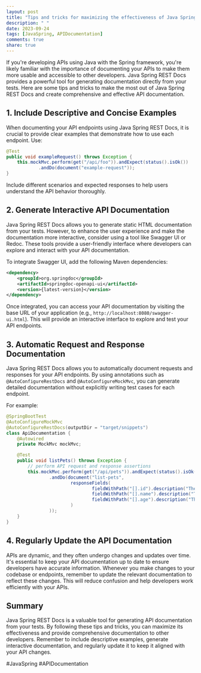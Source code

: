 ```yaml
---
layout: post
title: "Tips and tricks for maximizing the effectiveness of Java Spring REST Docs for API documentation"
description: " "
date: 2023-09-24
tags: [JavaSpring, APIDocumentation]
comments: true
share: true
---
```


If you're developing APIs using Java with the Spring framework, you're likely familiar with the importance of documenting your APIs to make them more usable and accessible to other developers. Java Spring REST Docs provides a powerful tool for generating documentation directly from your tests. Here are some tips and tricks to make the most out of Java Spring REST Docs and create comprehensive and effective API documentation.

## 1. Include Descriptive and Concise Examples

When documenting your API endpoints using Java Spring REST Docs, it is crucial to provide clear examples that demonstrate how to use each endpoint. Use:
```java
@Test
public void exampleRequest() throws Exception {
    this.mockMvc.perform(get("/api/foo")).andExpect(status().isOk())
            .andDo(document("example-request"));
}
```
Include different scenarios and expected responses to help users understand the API behavior thoroughly.

## 2. Generate Interactive API Documentation

Java Spring REST Docs allows you to generate static HTML documentation from your tests. However, to enhance the user experience and make the documentation more interactive, consider using a tool like Swagger UI or Redoc. These tools provide a user-friendly interface where developers can explore and interact with your API documentation.

To integrate Swagger UI, add the following Maven dependencies:
```xml
<dependency>
    <groupId>org.springdoc</groupId>
    <artifactId>springdoc-openapi-ui</artifactId>
    <version>{latest-version}</version>
</dependency>
```

Once integrated, you can access your API documentation by visiting the base URL of your application (e.g., `http://localhost:8080/swagger-ui.html`). This will provide an interactive interface to explore and test your API endpoints.

## 3. Automatic Request and Response Documentation

Java Spring REST Docs allows you to automatically document requests and responses for your API endpoints. By using annotations such as `@AutoConfigureRestDocs` and `@AutoConfigureMockMvc`, you can generate detailed documentation without explicitly writing test cases for each endpoint.

For example:
```java
@SpringBootTest
@AutoConfigureMockMvc
@AutoConfigureRestDocs(outputDir = "target/snippets")
class ApiDocumentation {
    @Autowired
    private MockMvc mockMvc;

    @Test
    public void listPets() throws Exception {
        // perform API request and response assertions
        this.mockMvc.perform(get("/api/pets")).andExpect(status().isOk())
                .andDo(document("list-pets",
                        responseFields(
                                fieldWithPath("[].id").description("The pet's ID"),
                                fieldWithPath("[].name").description("The pet's name"),
                                fieldWithPath("[].age").description("The pet's age")
                        )
                ));
    }
}
```

## 4. Regularly Update the API Documentation

APIs are dynamic, and they often undergo changes and updates over time. It's essential to keep your API documentation up to date to ensure developers have accurate information. Whenever you make changes to your codebase or endpoints, remember to update the relevant documentation to reflect these changes. This will reduce confusion and help developers work efficiently with your APIs.

## Summary

Java Spring REST Docs is a valuable tool for generating API documentation from your tests. By following these tips and tricks, you can maximize its effectiveness and provide comprehensive documentation to other developers. Remember to include descriptive examples, generate interactive documentation, and regularly update it to keep it aligned with your API changes.

#JavaSpring #APIDocumentation